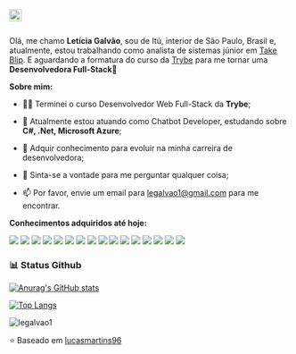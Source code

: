 <a href="https://www.linkedin.com/in/leticia-galvao/">
  <img align="left" alt="Abhishek's LinkedIN" width="22px" src="https://raw.githubusercontent.com/peterthehan/peterthehan/master/assets/linkedin.svg" />
</a>

<br />
<br />

Olá, me chamo **Letícia Galvão**, sou de Itú, interior de São Paulo, Brasil e, atualmente, estou trabalhando como analista de sistemas júnior em [Take Blip](https://www.take.net/). E aguardando a formatura do curso da [Trybe](https://www.betrybe.com/) para me tornar uma **Desenvolvedora Full-Stack**:rocket:

**Sobre mim:**

* :woman_technologist: Terminei o curso Desenvolvedor Web Full-Stack da **Trybe**;

* :seedling: Atualmente estou atuando como Chatbot Developer, estudando sobre **C#, .Net, Microsoft Azure**;

* :briefcase: Adquir conhecimento para evoluir na minha carreira de desenvolvedora;

* :speech_balloon: Sinta-se a vontade para me perguntar qualquer coisa;

* :mailbox: Por favor, envie um email para legalvao1@gmail.com para me encontrar.

**Conhecimentos adquiridos até hoje:**

![](https://img.shields.io/badge/Git-F05032?style=for-the-badge&logo=git&logoColor=white)
![](https://img.shields.io/badge/HTML5-E34F26?style=for-the-badge&logo=html5&logoColor=white)
![](https://img.shields.io/badge/CSS-239120?&style=for-the-badge&logo=css3&logoColor=white)
![](https://img.shields.io/badge/JavaScript-F7DF1E?style=for-the-badge&logo=javascript&logoColor=black)
![](https://img.shields.io/badge/Jest-C21325?style=for-the-badge&logo=jest&logoColor=white)
![](https://img.shields.io/badge/React-20232A?style=for-the-badge&logo=react&logoColor=61DAFB)
![](https://img.shields.io/badge/Redux-593D88?style=for-the-badge&logo=redux&logoColor=white)
![](https://img.shields.io/badge/Ubuntu-E95420?style=for-the-badge&logo=ubuntu&logoColor=white)
![](https://img.shields.io/badge/MySQL-00000F?style=for-the-badge&logo=mysql&logoColor=white)
![](https://img.shields.io/badge/Node.js-339933?style=for-the-badge&logo=nodedotjs&logoColor=white)
![](https://img.shields.io/badge/Express.js-000000?style=for-the-badge&logo=express&logoColor=white)
![](https://img.shields.io/badge/Mocha-8D6748?style=for-the-badge&logo=Mocha&logoColor=white)
![](https://img.shields.io/badge/Python-14354C?style=for-the-badge&logo=python&logoColor=white)
![](https://img.shields.io/badge/C%23-239120?style=for-the-badge&logo=c-sharp&logoColor=white)
![](https://img.shields.io/badge/.NET-5C2D91?style=for-the-badge&logo=.net&logoColor=white)
![](https://img.shields.io/badge/Microsoft_Azure-0089D6?style=for-the-badge&logo=microsoft-azure&logoColor=white)


### 📊 Status Github

<a href='https://github.com/legalvao1/github-stats-transparent'>
  
![Anurag's GitHub stats](https://github-readme-stats.vercel.app/api?username=legalvao1&show_icons=true)


[![Top Langs](https://github-readme-stats.vercel.app/api/top-langs/?username=legalvao1&layout=compact)](https://github.com/anuraghazra/github-readme-stats)


</a>

<p align="left"> <img src="https://komarev.com/ghpvc/?username=legalvao1&color=blue&style=plastic&label=PROFILE+VIEWS" alt="legalvao1" /> </p>

⭐️ Baseado em [
lucasmartins96](https://github.com/lucasmartins96)

